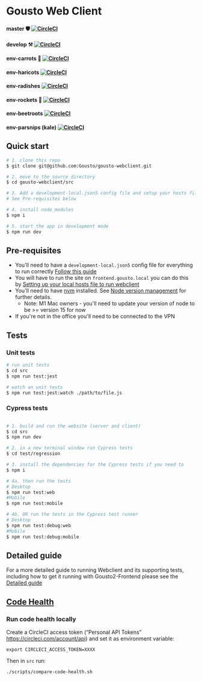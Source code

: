 Gousto Web Client
====

#### master :shield: [![CircleCI](https://circleci.com/gh/Gousto/gousto-webclient/tree/master.svg?style=svg&circle-token=26e1e6a6cfe8924476e0eaeb6442f4dfd6e2f160)](https://circleci.com/gh/Gousto/gousto-webclient/tree/master)
#### develop :hammer_and_pick: [![CircleCI](https://circleci.com/gh/Gousto/gousto-webclient/tree/develop.svg?style=svg&circle-token=26e1e6a6cfe8924476e0eaeb6442f4dfd6e2f160)](https://circleci.com/gh/Gousto/gousto-webclient/tree/develop)
#### env-carrots :carrot: [![CircleCI](https://circleci.com/gh/Gousto/gousto-webclient/tree/env-carrots.svg?style=svg&circle-token=26e1e6a6cfe8924476e0eaeb6442f4dfd6e2f160)](https://circleci.com/gh/Gousto/gousto-webclient/tree/env-carrots)
#### env-haricots [![CircleCI](https://circleci.com/gh/Gousto/gousto-webclient/tree/env-haricots.svg?style=svg&circle-token=26e1e6a6cfe8924476e0eaeb6442f4dfd6e2f160)](https://circleci.com/gh/Gousto/gousto-webclient/tree/env-haricots)
#### env-radishes [![CircleCI](https://circleci.com/gh/Gousto/gousto-webclient/tree/env-radishes.svg?style=svg&circle-token=26e1e6a6cfe8924476e0eaeb6442f4dfd6e2f160)](https://circleci.com/gh/Gousto/gousto-webclient/tree/env-radishes)
#### env-rockets :rocket: [![CircleCI](https://circleci.com/gh/Gousto/gousto-webclient/tree/env-rockets.svg?style=svg&circle-token=26e1e6a6cfe8924476e0eaeb6442f4dfd6e2f160)](https://circleci.com/gh/Gousto/gousto-webclient/tree/env-rockets)
#### env-beetroots [![CircleCI](https://circleci.com/gh/Gousto/gousto-webclient/tree/env-beetroots.svg?style=svg&circle-token=26e1e6a6cfe8924476e0eaeb6442f4dfd6e2f160)](https://circleci.com/gh/Gousto/gousto-webclient/tree/env-beetroots)
#### env-parsnips (kale) [![CircleCI](https://circleci.com/gh/Gousto/gousto-webclient/tree/env-parsnips.svg?style=svg&circle-token=26e1e6a6cfe8924476e0eaeb6442f4dfd6e2f160)](https://circleci.com/gh/Gousto/gousto-webclient/tree/env-parsnips)

## Quick start

```bash
# 1. clone this repo
$ git clone git@github.com:Gousto/gousto-webclient.git

# 2. move to the source directory
$ cd gousto-webclient/src

# 3. Add a development-local.json5 config file and setup your hosts file
# See Pre-requisites below

# 4. install node_modules
$ npm i

# 5. start the app in development mode
$ npm run dev

```

## Pre-requisites
<!-- (TODO: Add a script to automate these steps behind npm run init --local) -->
<!--This should be covered by running `npm run init --local` but in the event it's not working ...-->
* You'll need to have a `development-local.json5` config file for everything to run correctly [Follow this guide](./detailed-setup.md#step-1-add-a-secrets-file-to-point-to-the-staging-environment)
* You will have to run the site on `frontend.gousto.local` you can do this by [Setting up your local hosts file to run webclient](./detailed-setup.md#step-2-add-an-entry-to-your-local-host-file)
* You'll need to have [nvm](https://github.com/nvm-sh/nvm) installed. See  [Node version management](./detailed-setup.md#node-version-management) for further details.
  * Note: M1 Mac owners - you'll need to update your version of node to be >= version 15 for now
* If you're not in the office you'll need to be connected to the VPN

## Tests

### Unit tests
```bash
# run unit tests
$ cd src
$ npm run test:jest

# watch an unit tests
$ npm run test:jest:watch ./path/to/file.js
```

### Cypress tests

```bash

# 1. build and run the website (server and client)
$ cd src
$ npm run dev

# 2. in a new terminal window run Cypress tests
$ cd test/regression

# 3. install the dependencies for the Cypress tests if you need to
$ npm i

# 4a. then run the tests
# Desktop
$ npm run test:web
#Mobile
$ npm run test:mobile

# 4b. OR run the tests in the Cypress test runner
# Desktop
$ npm run test:debug:web
#Mobile
$ npm run test:debug:mobile


```

## Detailed guide
For a more detailed guide to running Webclient and its supporting tests, including how to get it running with Gousto2-Frontend please see the [Detailed guide](./detailed-setup.md)

## [Code Health](#code-health)
### Run code health locally
Create a CircleCI access token (“Personal API Tokens” https://circleci.com/account/api) and set it as environment variable:
```
export CIRCLECI_ACCESS_TOKEN=XXXX
```
Then in `src` run:
```
./scripts/compare-code-health.sh
```

